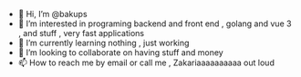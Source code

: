 - 👋 Hi, I’m @bakups
- 👀 I’m interested in programing backend and front end , golang and vue 3 , and stuff , very fast applications
- 🌱 I’m currently learning nothing , just working
- 💞️ I’m looking to collaborate on having stuff and money
- 📫 How to reach me by email or call me , Zakariaaaaaaaaaa out loud

<!---
bakups/bakups is a ✨ special ✨ repository because its `README.md` (this file) appears on your GitHub profile.
You can click the Preview link to take a look at your changes.
--->
